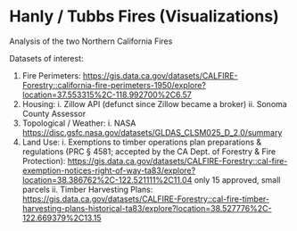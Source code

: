 # Hanly / Tubbs Fires (Visualizations)

Analysis of the two Northern California Fires

Datasets of interest:

1. Fire Perimeters: https://gis.data.ca.gov/datasets/CALFIRE-Forestry::california-fire-perimeters-1950/explore?location=37.553315%2C-118.992700%2C6.57
2. Housing:
  i. Zillow API (defunct since Zillow became a broker)
  ii. Sonoma County Assessor
3. Topological / Weather:
  i. NASA https://disc.gsfc.nasa.gov/datasets/GLDAS_CLSM025_D_2.0/summary
4. Land Use:
  i. Exemptions to timber operations plan preparations & regulations (PRC § 4581; accepted by the CA Dept. of Forestry & Fire Protection): https://gis.data.ca.gov/datasets/CALFIRE-Forestry::cal-fire-exemption-notices-right-of-way-ta83/explore?location=38.386762%2C-122.521111%2C11.04 only 15 approved, small parcels
  ii. Timber Harvesting Plans: https://gis.data.ca.gov/datasets/CALFIRE-Forestry::cal-fire-timber-harvesting-plans-historical-ta83/explore?location=38.527776%2C-122.669379%2C13.15

